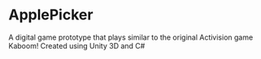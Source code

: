 # ApplePicker
A digital game prototype that plays similar to the original Activision game Kaboom!
Created using Unity 3D and C#
